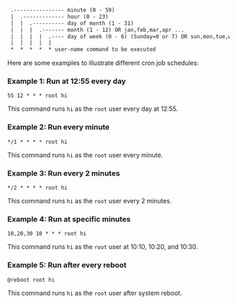 ```txt
 .---------------- minute (0 - 59)
 |  .------------- hour (0 - 23)
 |  |  .---------- day of month (1 - 31)
 |  |  |  .------- month (1 - 12) OR jan,feb,mar,apr ...
 |  |  |  |  .---- day of week (0 - 6) (Sunday=0 or 7) OR sun,mon,tue,wed,thu,fri,sat
 |  |  |  |  |
 *  *  *  *  * user-name command to be executed
```
Here are some examples to illustrate different cron job schedules:
### Example 1: Run at 12:55 every day
```
55 12 * * * root hi
```
This command runs `hi` as the `root` user every day at 12:55.

### Example 2: Run every minute
```
*/1 * * * * root hi
```
This command runs `hi` as the `root` user every minute.

### Example 3: Run every 2 minutes
```
*/2 * * * * root hi
```
This command runs `hi` as the `root` user every 2 minutes.

### Example 4: Run at specific minutes
``` 
10,20,30 10 * * * root hi
```
This command runs `hi` as the `root` user at 10:10, 10:20, and 10:30.

### Example 5: Run after every reboot
```
@reboot root hi
```
This command runs `hi` as the `root` user after system reboot.
